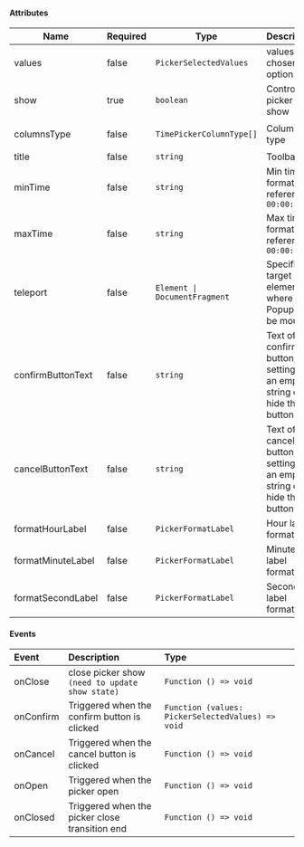 #### Attributes

| Name              | Required | Type                          | Description                                                               | Default                        |
| ----------------- | -------- | ----------------------------- | ------------------------------------------------------------------------- | ------------------------------ |
| values            | false    | `PickerSelectedValues`        | values of chosen option                                                   | —                              |
| show              | true     | `boolean`                     | Control picker show                                                       | —                              |
| columnsType       | false    | `TimePickerColumnType[]`      | Columns type                                                              | `['hour', 'minute', 'second']` |
| title             | false    | `string`                      | Toolbar title                                                             | `Select Time`                  |
| minTime           | false    | `string`                      | Min time, format reference `00:00:00`                                     | —                              |
| maxTime           | false    | `string`                      | Max time, format reference `00:00:00`                                     | —                              |
| teleport          | false    | `Element \| DocumentFragment` | Specifies a target element where Popup will be mounted                    | `document.body`                |
| confirmButtonText | false    | `string`                      | Text of confirm button, setting it as an empty string can hide the button | `Confirm`                      |
| cancelButtonText  | false    | `string`                      | Text of cancel button, setting it as an empty string can hide the button  | `Cancel`                       |
| formatHourLabel   | false    | `PickerFormatLabel`           | Hour label formatter                                                      | —                              |
| formatMinuteLabel | false    | `PickerFormatLabel`           | Minute label formatter                                                    | —                              |
| formatSecondLabel | false    | `PickerFormatLabel`           | Second label formatter                                                    | —                              |

#### Events

| Event     | Description                                     | Type                                              |
| :-------- | :---------------------------------------------- | :------------------------------------------------ |
| onClose   | close picker show `(need to update show state)` | `Function () => void`                             |
| onConfirm | Triggered when the confirm button is clicked    | `Function (values: PickerSelectedValues) => void` |
| onCancel  | Triggered when the cancel button is clicked     | `Function () => void`                             |
| onOpen    | Triggered when the picker open                  | `Function () => void`                             |
| onClosed  | Triggered when the picker close transition end  | `Function () => void`                             |
